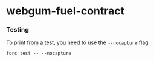 # webgum-fuel-contract

### Testing

To print from a test, you need to use the `--nocapture` flag
```
forc test -- --nocapture 
```
